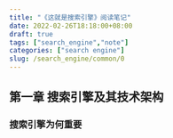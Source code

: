 ```yaml
---
title: "《这就是搜索引擎》阅读笔记"
date: 2022-02-26T18:18:00+08:00
draft: true
tags: ["search_engine","note"]
categories: ["search engine"]
slug: /search_engine/common/0
---
```


## 第一章 搜索引擎及其技术架构

### 搜索引擎为何重要

